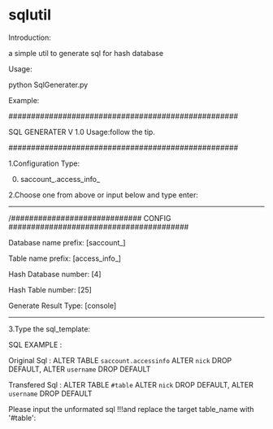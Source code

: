 sqlutil
=======

Introduction:

a simple util to generate sql for hash database


Usage:

python SqlGenerater.py



Example:


###################################################

SQL GENERATER V 1.0
Usage:follow the tip.
	
###################################################

1.Configuration Type:

0.	saccount_.access_info_


2.Choose one from above or input below and type enter:


----------------------------------------------------------------------------------------------------------------


/############################# CONFIG ########################################

Database name prefix:		[saccount_]

Table name prefix:		[access_info_]

Hash Database number:		[4]

Hash Table number:		[25]

Generate Result Type:		[console]


-----------------------------------------------------------------------------------------------------------------


3.Type the sql_template:

SQL EXAMPLE : 

Original Sql : ALTER TABLE `saccount.accessinfo`  ALTER `nick` DROP DEFAULT,  ALTER `username` DROP DEFAULT

Transfered Sql : ALTER TABLE `#table`  ALTER `nick` DROP DEFAULT,  ALTER `username` DROP DEFAULT

Please input the unformated sql !!!and replace the target table_name with '#table':





